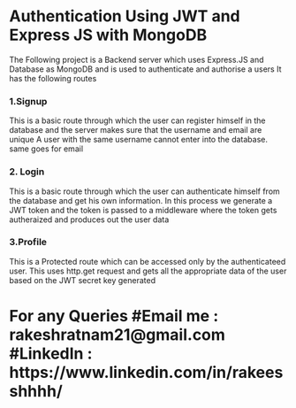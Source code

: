 <h1>Authentication Using JWT and Express JS with MongoDB </h1>
The Following project is a  Backend server which uses Express.JS and Database as MongoDB and is used to authenticate and authorise a users
It has the following routes
<h3>1.Signup</h3>
This is a basic route through which the user can register himself in the database and the server makes sure that the username and email are unique 
A user with the same username cannot enter into the database. same goes for email

<h3>2. Login</h3> 
This is a basic route through which the user can authenticate himself from the database and get his own information. In this process we generate a JWT token
and the token is passed to a middleware where the token gets autheraized and produces out the user data

<h3>3.Profile</h3>
This is a Protected route which can be accessed only by the authenticateed user. This uses http.get request and gets all the appropriate data of the user based 
on the JWT secret key generated 

<h1>For any Queries 
#Email me : rakeshratnam21@gmail.com
#LinkedIn : https://www.linkedin.com/in/rakeesshhhh/ </h1>

